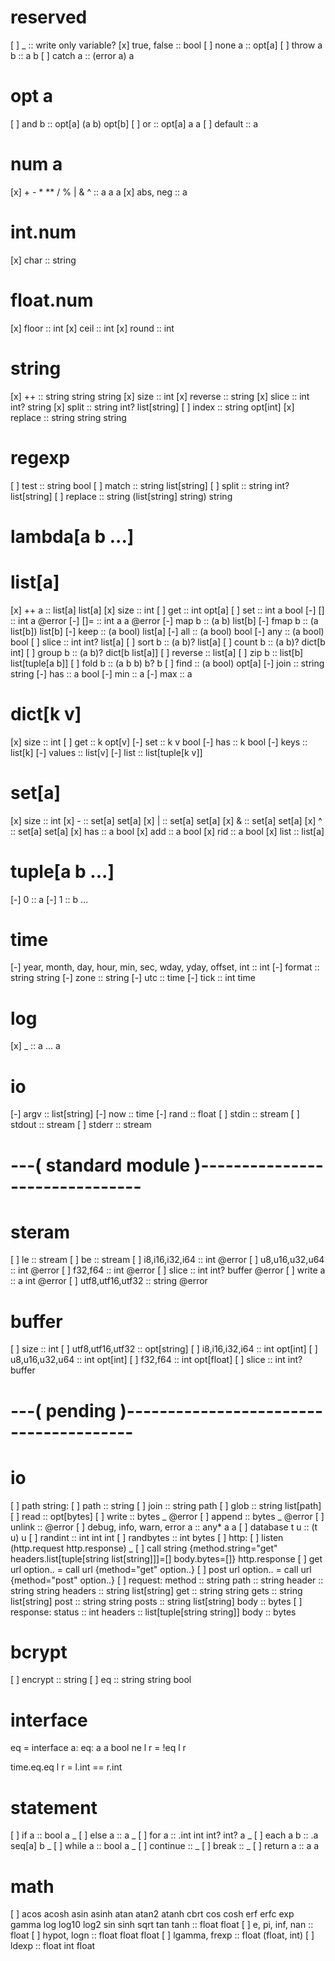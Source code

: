 # reserved
[ ] _            :: write only variable?
[x] true, false  :: bool
[ ] none a       :: opt[a]
[ ] throw a b    :: a b
[ ] catch a      :: (error a) a

# opt a
[ ] and b    :: opt[a] (a b) opt[b]
[ ] or       :: opt[a] a a
[ ] default  :: a

# num a
[x] + - * ** / % | & ^ :: a a a
[x] abs, neg :: a

# int.num
[x] char   :: string

# float.num
[x] floor  :: int
[x] ceil   :: int
[x] round  :: int

# string
[x] ++      :: string string string
[x] size    :: int
[x] reverse :: string
[x] slice   :: int int? string
[x] split   :: string int? list[string]
[ ] index   :: string opt[int]
[x] replace :: string string string

# regexp
[ ] test    :: string bool
[ ] match   :: string list[string]
[ ] split   :: string int? list[string]
[ ] replace :: string (list[string] string) string

# lambda[a b ...]

# list[a]
[x] ++ a    :: list[a] list[a]
[x] size    :: int
[ ] get     :: int opt[a]
[ ] set     :: int a bool
[-] []      :: int a @error
[-] []=     :: int a a @error
[-] map b   :: (a b) list[b]
[-] fmap b  :: (a list[b]) list[b]
[-] keep    :: (a bool) list[a]
[-] all     :: (a bool) bool
[-] any     :: (a bool) bool
[ ] slice   :: int int? list[a]
[ ] sort b  :: (a b)? list[a]
[ ] count b :: (a b)? dict[b int]
[ ] group b :: (a b)? dict[b list[a]]
[ ] reverse :: list[a]
[ ] zip b   :: list[b] list[tuple[a b]]
[ ] fold b  :: (a b b) b? b
[ ] find    :: (a bool) opt[a]
[-] join    :: string string
[-] has     :: a bool
[-] min     :: a
[-] max     :: a

# dict[k v]
[x] size   :: int
[ ] get    :: k opt[v]
[-] set    :: k v bool
[-] has    :: k bool
[-] keys   :: list[k]
[-] values :: list[v]
[-] list   :: list[tuple[k v]]

# set[a]
[x] size   :: int
[x] -      :: set[a] set[a]
[x] |      :: set[a] set[a]
[x] &      :: set[a] set[a]
[x] ^      :: set[a] set[a]
[x] has    :: a bool
[x] add    :: a bool
[x] rid    :: a bool
[x] list   :: list[a]

# tuple[a b ...]
[-] 0 :: a
[-] 1 :: b
...

# time
[-] year, month, day, hour, min, sec, wday, yday, offset, int :: int
[-] format :: string string
[-] zone   :: string
[-] utc    :: time
[-] tick   :: int time

# log
[x] _ :: a ... a

# io
[-] argv   :: list[string]
[-] now    :: time
[-] rand   :: float
[ ] stdin  :: stream
[ ] stdout :: stream
[ ] stderr :: stream

# ---( standard module )-------------------------------

# steram
[ ] le               :: stream
[ ] be               :: stream
[ ] i8,i16,i32,i64   :: int @error
[ ] u8,u16,u32,u64   :: int @error
[ ] f32,f64          :: int @error
[ ] slice            :: int int? buffer @error
[ ] write a          :: a int @error
[ ] utf8,utf16,utf32 :: string @error

# buffer
[ ] size             :: int
[ ] utf8,utf16,utf32 :: opt[string]
[ ] i8,i16,i32,i64   :: int opt[int]
[ ] u8,u16,u32,u64   :: int opt[int]
[ ] f32,f64          :: int opt[float]
[ ] slice            :: int int? buffer

# ---( pending )---------------------------------------
# io
[ ] path string:
[ ]   path   :: string
[ ]   join   :: string path
[ ]   glob   :: string list[path]
[ ]   read   :: opt[bytes]
[ ]   write  :: bytes _ @error
[ ]   append :: bytes _ @error
[ ]   unlink :: @error
[ ] debug, info, warn, error a :: any* a a
[ ] database t u :: (t u) u
[ ] randint :: int int int
[ ] randbytes :: int bytes
[ ] http:
[ ]   listen (http.request http.response) _
[ ]   call string {method.string="get" headers.list[tuple[string list[string]]]=[] body.bytes=[]} http.response
[ ]   get url option.. = call url {method="get" option..}
[ ]   post url option.. = call url {method="post" option..}
[ ]   request:
        method  :: string
        path    :: string
        header  :: string string
        headers :: string list[string]
        get     :: string string
        gets    :: string list[string]
        post    :: string string
        posts   :: string list[string]
        body    :: bytes
[ ]   response:
        status  :: int
        headers :: list[tuple[string string]]
        body    :: bytes

# bcrypt
[ ] encrypt :: string
[ ] eq      :: string string bool


# interface
eq = interface a:
  eq: a a bool
  ne l r = !eq l r

time.eq.eq l r = l.int == r.int

# statement
[ ] if a      :: bool a _
[ ] else a    :: a _
[ ] for a     :: .int int int? int? a _
[ ] each a b  :: .a seq[a] b _
[ ] while a   :: bool a _
[ ] continue  :: _
[ ] break     :: _
[ ] return a  :: a a

# math
[ ] acos acosh asin asinh atan atan2 atanh cbrt cos cosh erf erfc exp gamma log log10 log2 sin sinh sqrt tan tanh :: float float
[ ] e, pi, inf, nan :: float
[ ] hypot, logn :: float float float
[ ] lgamma, frexp :: float (float, int)
[ ] ldexp :: float int float
